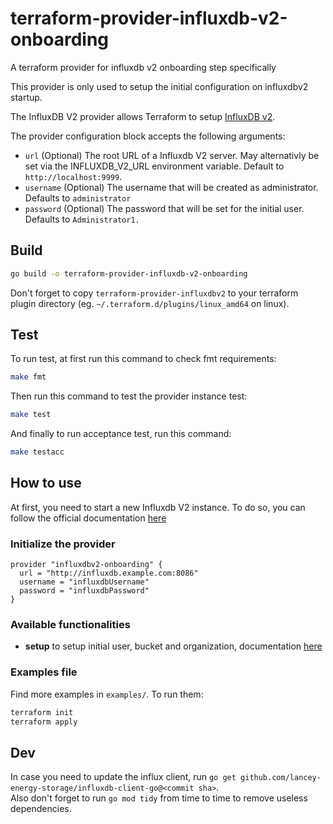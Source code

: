 # terraform-provider-influxdb-v2-onboarding
A terraform provider for influxdb v2 onboarding step specifically

This provider is only used to setup the initial configuration on influxdbv2 startup.

The InfluxDB V2 provider allows Terraform to setup
[InfluxDB v2](https://www.influxdata.com/products/influxdb-overview/).

The provider configuration block accepts the following arguments:

* ``url`` (Optional) The root URL of a Influxdb V2 server. May alternativly be set via the INFLUXDB_V2_URL environment variable. Default to `http://localhost:9999`.
* ``username`` (Optional) The username that will be created as administrator. Defaults to `administrator`
* ``password`` (Optional) The password that will be set for the initial user. Defaults to `Administrator1.`

## Build

```bash
go build -o terraform-provider-influxdb-v2-onboarding
```

Don't forget to copy `terraform-provider-influxdbv2` to your terraform plugin directory (eg. `~/.terraform.d/plugins/linux_amd64` on linux).

## Test

To run test, at first run this command to check fmt requirements:
 
```bash
make fmt
```

Then run this command to test the provider instance test: 

```bash
make test
```

And finally to run acceptance test, run this command: 

```bash
make testacc
```

## How to use

At first, you need to start a new Influxdb V2 instance. To do so, you can follow the official documentation [here](https://v2.docs.influxdata.com/v2.0/get-started/#start-with-influxdb-oss)

### Initialize the provider
```hcl
provider "influxdbv2-onboarding" {
  url = "http://influxdb.example.com:8086"
  username = "influxdbUsername"
  password = "influxdbPassword"
}
 ```

### Available functionalities

* **setup** to setup initial user, bucket and organization, documentation [here](website/docs/r/setup.html.md)

### Examples file
Find more examples in `examples/`. To run them:
```bash
terraform init
terraform apply
```

## Dev

In case you need to update the influx client, run `go get github.com/lancey-energy-storage/influxdb-client-go@<commit sha>`.  
Also don't forget to run `go mod tidy` from time to time to remove useless dependencies.